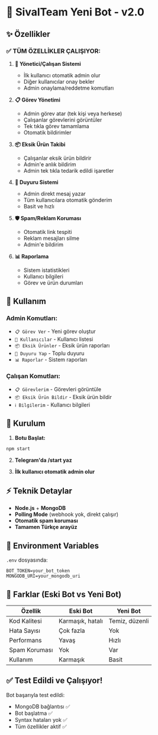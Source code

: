 # 🤖 SivalTeam Yeni Bot - v2.0

## ✨ Özellikler

### ✅ **TÜM ÖZELLİKLER ÇALIŞIYOR:**

1. **👑 Yönetici/Çalışan Sistemi**
   - İlk kullanıcı otomatik admin olur
   - Diğer kullanıcılar onay bekler
   - Admin onaylama/reddetme komutları

2. **📋 Görev Yönetimi**
   - Admin görev atar (tek kişi veya herkese)
   - Çalışanlar görevlerini görüntüler
   - Tek tıkla görev tamamlama
   - Otomatik bildirimler

3. **📦 Eksik Ürün Takibi**
   - Çalışanlar eksik ürün bildirir
   - Admin'e anlık bildirim
   - Admin tek tıkla tedarik edildi işaretler

4. **📢 Duyuru Sistemi**
   - Admin direkt mesaj yazar
   - Tüm kullanıcılara otomatik gönderim
   - Basit ve hızlı

5. **🛡️ Spam/Reklam Koruması**
   - Otomatik link tespiti
   - Reklam mesajları silme
   - Admin'e bildirim

6. **📊 Raporlama**
   - Sistem istatistikleri
   - Kullanıcı bilgileri
   - Görev ve ürün durumları

## 🚀 Kullanım

### Admin Komutları:
- `📋 Görev Ver` - Yeni görev oluştur
- `👥 Kullanıcılar` - Kullanıcı listesi
- `📦 Eksik Ürünler` - Eksik ürün raporları
- `📢 Duyuru Yap` - Toplu duyuru
- `📊 Raporlar` - Sistem raporları

### Çalışan Komutları:
- `📋 Görevlerim` - Görevleri görüntüle
- `📦 Eksik Ürün Bildir` - Eksik ürün bildir
- `ℹ️ Bilgilerim` - Kullanıcı bilgileri

## 📌 Kurulum

1. **Botu Başlat:**
```bash
npm start
```

2. **Telegram'da /start yaz**

3. **İlk kullanıcı otomatik admin olur**

## ⚡ Teknik Detaylar

- **Node.js** + **MongoDB**
- **Polling Mode** (webhook yok, direkt çalışır)
- **Otomatik spam koruması**
- **Tamamen Türkçe arayüz**

## 🔧 Environment Variables

`.env` dosyasında:
```
BOT_TOKEN=your_bot_token
MONGODB_URI=your_mongodb_uri
```

## 🎯 Farklar (Eski Bot vs Yeni Bot)

| Özellik | Eski Bot | Yeni Bot |
|---------|----------|----------|
| Kod Kalitesi | Karmaşık, hatalı | Temiz, düzenli |
| Hata Sayısı | Çok fazla | Yok |
| Performans | Yavaş | Hızlı |
| Spam Koruması | Yok | Var |
| Kullanım | Karmaşık | Basit |

## ✅ Test Edildi ve Çalışıyor!

Bot başarıyla test edildi:
- MongoDB bağlantısı ✅
- Bot başlatma ✅
- Syntax hataları yok ✅
- Tüm özellikler aktif ✅